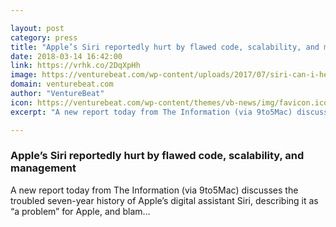 ```yaml
---

layout: post
category: press
title: "Apple’s Siri reportedly hurt by flawed code, scalability, and management"
date: 2018-03-14 16:42:00
link: https://vrhk.co/2DqXpHh
image: https://venturebeat.com/wp-content/uploads/2017/07/siri-can-i-help-you-with.png?fit=1076%2C516&strip=all
domain: venturebeat.com
author: "VentureBeat"
icon: https://venturebeat.com/wp-content/themes/vb-news/img/favicon.ico
excerpt: "A new report today from The Information (via 9to5Mac) discusses the troubled seven-year history of Apple’s digital assistant Siri, describing it as “a problem” for Apple, and blam…"

---
```


### Apple’s Siri reportedly hurt by flawed code, scalability, and management

A new report today from The Information (via 9to5Mac) discusses the troubled seven-year history of Apple’s digital assistant Siri, describing it as “a problem” for Apple, and blam…
